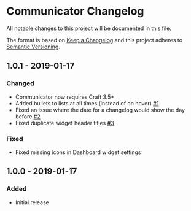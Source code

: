 # Communicator Changelog

All notable changes to this project will be documented in this file.

The format is based on [Keep a Changelog](http://keepachangelog.com/) and this project adheres to [Semantic Versioning](http://semver.org/).

## 1.0.1 - 2019-01-17
### Changed
- Communicator now requires Craft 3.5+
- Added bullets to lists at all times (instead of on hover) [#1](https://github.com/wbrowar/craft-communicator/issues/1)
- Fixed an issue where the date for a changelog would show the day before [#2](https://github.com/wbrowar/craft-communicator/issues/2)
- Fixed duplicate widget header titles [#3](https://github.com/wbrowar/craft-communicator/issues/3)

### Fixed
- Fixed missing icons in Dashboard widget settings


## 1.0.0 - 2019-01-17
### Added
- Initial release
